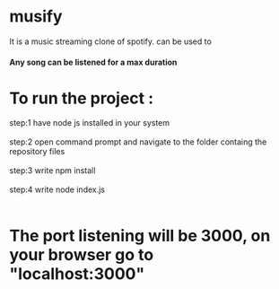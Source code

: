 # musify
It is a music streaming clone of spotify.
can be used to 

#### Any song can be listened for a max duration 

# To run the project :
 step:1 have node js installed in your system <br><br>
 step:2 open command prompt and navigate to the folder containg the repository files<br><br>
 step:3 write npm install<br><br>
 step:4 write node index.js<br><br>

 # The port listening will be 3000, on your browser go to "localhost:3000" 